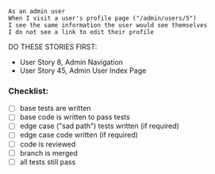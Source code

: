 ```
As an admin user
When I visit a user's profile page ("/admin/users/5")
I see the same information the user would see themselves
I do not see a link to edit their profile
```

DO THESE STORIES FIRST:
- User Story 8, Admin Navigation
- User Story 45, Admin User Index Page

### Checklist:

- [ ] base tests are written
- [ ] base code is written to pass tests
- [ ] edge case ("sad path") tests written (if required)
- [ ] edge case code written (if required)
- [ ] code is reviewed
- [ ] branch is merged
- [ ] all tests still pass
